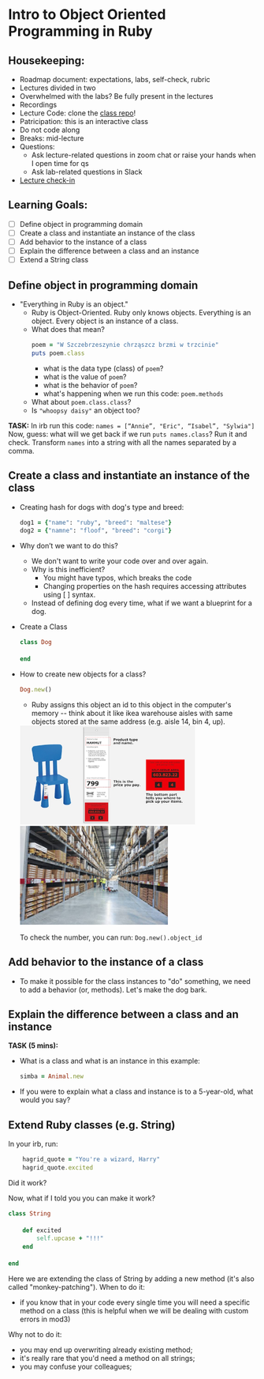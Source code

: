 # Intro to Object Oriented Programming in Ruby

## Housekeeping:
- Roadmap document: expectations, labs, self-check, rubric
- Lectures divided in two
- Overwhelmed with the labs? Be fully present in the lectures
- Recordings
- Lecture Code: clone the [class repo](https://github.com/learn-co-students/nyc04-seng-ft-071320)!
- Patricipation: this is an interactive class
- Do not code along
- Breaks: mid-lecture
- Questions:
    - Ask lecture-related questions in zoom chat or raise your hands when I open time for qs
    - Ask lab-related questions in Slack
- [Lecture check-in](https://forms.gle/Xm4BM3LnnMfK7bY89)

## Learning Goals:

- [ ] Define object in programming domain
- [ ] Create a class and instantiate an instance of the class
- [ ] Add behavior to the instance of a class
- [ ] Explain the difference between a class and an instance
- [ ] Extend a String class

## Define object in programming domain
* "Everything in Ruby is an object." 
    * Ruby is Object-Oriented. Ruby only knows objects. Everything is an object. Every object is an instance of a class.
    * What does that mean? 
        ``` ruby
        poem = "W Szczebrzeszynie chrząszcz brzmi w trzcinie"
        puts poem.class
        ```
        * what is the data type (class) of `poem`?
        * what is the value of `poem`?
        * what is the behavior of `poem`?
        * what's happening when we run this code: `poem.methods`
    * What about `poem.class.class`?
    * Is `"whoopsy daisy"` an object too?

**TASK:**
In irb run this code:
`names = [“Annie”, "Eric", “Isabel”, "Sylwia"]`
Now, guess: what will we get back if we run  `puts names.class`? Run it and check.
Transform `names` into a string with all the names separated by a comma. 

## Create a class and instantiate an instance of the class 
* Creating hash for dogs with dog's type and breed:
    ```ruby
    dog1 = {"name": "ruby", "breed": "maltese"}
    dog2 = {"namne": "floof", "breed": "corgi"}
    ```
* Why don’t we want to do this? 
    * We don't want to write your code over and over again.
    * Why is this inefficient?
        * You might have typos, which breaks the code
        * Changing properties on the hash requires accessing attributes using [ ] syntax.
    * Instead of defining dog every time, what if we want a blueprint for a dog.

* Create a Class
    ```ruby
    class Dog
    
    end
    ```
* How to create new objects for a class?
    ```ruby
    Dog.new()
    ```
    * Ruby assigns this object an id to this object in the computer's memory -- think about it like ikea warehouse aisles with same objects stored at the same address (e.g. aisle 14, bin 4, up). 
    <img src="ikea_product_tag.jpeg" height="200px" width="auto" style="display:inline" alt="ikea product tag">
    <img src="ikea_warehouse.jpg" height="200px" width="auto" style="display:inline"  alt="ikea warehouse aisle">
    
    To check the number, you can run: `Dog.new().object_id`

## Add behavior to the instance of a class
* To make it possible for the class instances to "do" something, we need to add a behavior (or, methods). Let's make the dog bark.


## Explain the difference between a class and an instance

**TASK (5 mins):**
* What is a class and what is an instance in this example:
    ```ruby
    simba = Animal.new
    ```
* If you were to explain what a class and instance is to a 5-year-old, what would you say?


## Extend Ruby classes (e.g. String)
In your irb, run: 
```ruby
    hagrid_quote = "You're a wizard, Harry"
    hagrid_quote.excited
```
Did it work?

Now, what if I told you you can make it work? 
```ruby
class String

    def excited
        self.upcase + "!!!"
    end

end
```
Here we are extending the class of String by adding a new method (it's also called "monkey-patching"). When to do it:
- if you know that in your code every single time you will need a specific method on a class (this is helpful when we will be dealing with custom errors in mod3)

Why not to do it:
- you may end up overwriting already existing method;
- it's really rare that you'd need a method on all strings;
- you may confuse your colleagues;